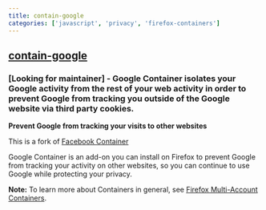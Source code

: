 ```yaml
---
title: contain-google
categories: ['javascript', 'privacy', 'firefox-containers']
---
```

## [contain-google](https://github.com/containers-everywhere/contain-google)

### [Looking for maintainer] - Google Container isolates your Google activity from the rest of your web activity in order to prevent Google from tracking you outside of the Google website via third party cookies.


**Prevent Google from tracking your visits to other websites**

This is a fork of [Facebook Container](https://github.com/mozilla/contain-facebook)

Google Container is an add-on you can install on Firefox to prevent Google from tracking your activity on other websites, so you can continue to use Google while protecting your privacy.

**Note:** To learn more about Containers in general, see [Firefox Multi-Account Containers](https://support.mozilla.org/kb/containers).
